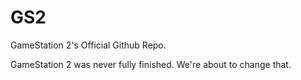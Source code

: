 # GS2
GameStation 2's Official Github Repo.

GameStation 2 was never fully finished. We're about to change that.

